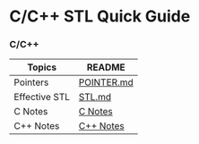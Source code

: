 # C/C++ STL Quick Guide


### C/C++

| Topics | README |
| ------ | ------ |
| Pointers | [POINTER.md](https://github.com/iRajul/cpp-stl-quick-guide/blob/master/pointer.md) |
| Effective STL | [STL.md](https://github.com/iRajul/cpp-stl-quick-guide/blob/master/stl.md) |
| C Notes | [C Notes](https://github.com/iRajul/cpp-stl-quick-guide/blob/master/c_notes.md) |
| C++ Notes | [C++ Notes](https://github.com/iRajul/cpp-stl-quick-guide/blob/master/cpp_notes.md) |
